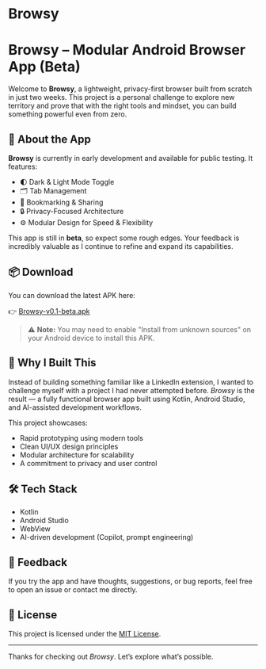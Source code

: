 # Browsy
# Browsy – Modular Android Browser App (Beta)

Welcome to **Browsy**, a lightweight, privacy-first browser built from scratch in just two weeks. This project is a personal challenge to explore new territory and prove that with the right tools and mindset, you can build something powerful even from zero.

## 🚀 About the App

**Browsy** is currently in early development and available for public testing. It features:

- 🌓 Dark & Light Mode Toggle  
- 🗂️ Tab Management  
- 🔖 Bookmarking & Sharing  
- 🔒 Privacy-Focused Architecture  
- ⚙️ Modular Design for Speed & Flexibility

This app is still in **beta**, so expect some rough edges. Your feedback is incredibly valuable as I continue to refine and expand its capabilities.

## 📦 Download

You can download the latest APK here:

👉 [Browsy-v0.1-beta.apk](./release/Browsy-v0.1-beta.apk)

> ⚠️ **Note:** You may need to enable "Install from unknown sources" on your Android device to install this APK.

## 🧠 Why I Built This

Instead of building something familiar like a LinkedIn extension, I wanted to challenge myself with a project I had never attempted before. *Browsy* is the result — a fully functional browser app built using Kotlin, Android Studio, and AI-assisted development workflows.

This project showcases:
- Rapid prototyping using modern tools
- Clean UI/UX design principles
- Modular architecture for scalability
- A commitment to privacy and user control

## 🛠️ Tech Stack

- Kotlin  
- Android Studio  
- WebView  
- AI-driven development (Copilot, prompt engineering)

## 📣 Feedback

If you try the app and have thoughts, suggestions, or bug reports, feel free to open an issue or contact me directly.

## 📄 License

This project is licensed under the [MIT License](LICENSE).

---

Thanks for checking out *Browsy*. Let’s explore what’s possible.
